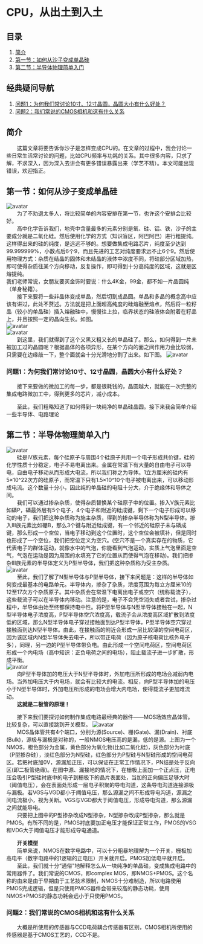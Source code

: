 # CPU，从出土到入土
## 目录  
1. [简介](#简介)
2. [第一节：如何从沙子变成单晶硅](#第一节：如何从沙子变成单晶硅)
3. [第二节：半导体物理简单入门](#第二节：半导体物理简单入门)
## 经典疑问导航
1. [问题1：为何我们常讨论10寸、12寸晶圆，晶圆大小有什么好处？](#问题1：为何我们常讨论10寸、12寸晶圆，晶圆大小有什么好处？)
2. [问题2：我们常说的CMOS相机和这有什么关系](#问题2：我们常说的CMOS相机和这有什么关系)

## 简介  
&emsp;&emsp;这篇文章将要告诉你沙子是怎样变成CPU的。在文章的过程中，我会讨论一些日常生活常讨论的问题，比如CPU频率与功耗的关系。其中很多内容，只求了解，不求深入，因为深入去讲会有更多错误暴露出来（学艺不精）。本文可能出现错误，欢迎指正。  
  
  
## 第一节：如何从沙子变成单晶硅
![avatar](0.jpg)  
&emsp;&emsp;为了不劝退太多人，将比较简单的内容安排在第一节，也许这个安排会比较好。  
&emsp;&emsp;高中化学告诉我们，地壳中含量最多的元素分别是氧、硅、铝、铁，沙子的主要成分就是二氧化硅。然后使用化学的方式（知识盲区，阿巴阿巴）进行粗提纯。这样得出来的硅的纯度，是远远不够的。想要做集成电路芯片，纯度至少达到99.999999%，小数点后6个9，而且先进的工艺对纯度要求远不止6个9。然后使用物理方式：杂质在结晶的固体和未结晶的液体中浓度不同，将硅部分区域加热，即可使得杂质往某个方向移动，反复操作，即可得到十分高纯度的区域，这就是区熔提纯。  
我们老师常说，女朋友要买金饰时要说：什么4K金，99金，都不如一片晶圆纯（单身秘籍）。  
&emsp;&emsp;接下来要将一些非晶体变成单晶，然后切割成晶圆。单晶和多晶的概念高中应该有讲过，此处不赘述。方法就是把上面超高纯度的硅熔融至熔点，然后将一粒籽晶（较小的单晶硅）插入熔融硅中，慢慢往上拉，临界状态的硅液体会附着在籽晶上，并且按照一定的晶向生长。如图。  
![avatar](1.jpg)  
![avatar](2.jpg)  
&emsp;&emsp;到这里，我们就得到了这个又黑又粗又长的单晶硅了。那么，如何得到一片未被加工过的晶圆呢？根据晶体的各项异形，在某个方向的面之间作用力会比较弱，只需要在边缘敲一下，整个面就会十分光滑地分割了出来。如下图。
![avatar](3.jpg)  
### 问题1：为何我们常讨论10寸、12寸晶圆，晶圆大小有什么好处？
&emsp;&emsp;接下来要做的微加工的每一步，都是很耗钱的，晶圆越大，就能在一次完整的集成电路微加工中，得到更多的芯片，减小成本。  
  
&emsp;&emsp;至此，我们粗略知道了如何得到一块纯净的单晶硅晶圆。接下来我会简单介绍一些半导体、电路理论  

## 第二节：半导体物理简单入门
![avatar](4.jpg)  
&emsp;&emsp;硅是Ⅳ族元素，每个硅原子与周围4个硅原子共用一个电子形成共价键，硅的化学性质十分稳定，电子不易电离出来。金属在常温下有大量的自由电子可以导电，自由电子移动从而形成大电流，所以我们称之为导体。1立方厘米的硅内有5×10^22次方的硅原子，而常温下只有1.5×10^10个电子被电离出来，可以移动形成电流。这个数量十分小，因此纯的单晶硅的电阻十分大，介于绝缘体和导体之间。  
&emsp;&emsp;我们可以通过掺杂杂质，使得杂质替换某个硅原子中的位置。掺入Ⅴ族元素比如磷P，磷最外层有5个电子，4个电子和附近的硅成键，剩下一个电子形成可以移动的电子，我们把这种杂质称为施主杂质，得到的掺杂半导体称为N型半导体。掺入Ⅲ族元素比如硼B，那么3个键与附近硅成键，有一个邻近的硅原子未与磷成键，那么形成一个空位，当电子移动到这个位置时，这个空位会被填补，但是同时也形成了一个空位，我们把空位定义为空穴。(空穴不是一个真实存在的物质，它代表电子的群体运动，就像水中的气泡，你能看到气泡运动，实质上气泡里面是空气，气泡在运动是因为周围的水填充了它的位置从而使得气泡在移动)。我们把掺杂Ⅲ族元素的半导体定义为P型半导体，我们把这种杂质称为受主杂质。  
![avatar](5.jpg)  
&emsp;&emsp;至此，我们了解了N型半导体与P型半导体，接下来问题是：这样的半导体如何变成最基本的电路单元。半导体内，掺杂了杂质，浓度范围为每立方厘米10的12至17次方个杂质原子。其中杂质会在常温下电离出电子或空穴（统称载流子），这些载流子可以在半导体内移动。注意的是，电子不会凭空消失或者尝试，掺杂过程中，半导体由始至终都保持电中性。将P型半导体与N型半导体接触在一起，N型半导体电子浓度高，P型半导体空穴浓度高，载流子会从浓度高区域扩散到浓度低的区域，那么N型半导体电子穿过接触面到达P型半导体，P型半导体空穴穿过接触面到达N型半导体。由此，在接触面的附近会形成一层比较薄的空间电荷区，因为该区域内N型半导体失去电子，所以带正电荷（因为原子核电荷比核外电子多），同理，另一边的P型半导体带负电。由此形成一个空间电荷区，空间电荷区形成一个内电场（高中知识：正负电荷之间的电场），阻止载流子进一步扩散，形成平衡。  
![avatar](6.jpg)  
&emsp;&emsp;向P型半导体加的电压大于N型半导体时，外加电压所形成的电场会减弱内电场。当外加电压大于内电场，就会有比较大的电流。相反，向P型半导体加的电压小于N型半导体时，外加电压所形成的电场会增大内电场，使得载流子更加难流动。  
&emsp;&emsp;**这就是二极管的原理！**  
  
&emsp;&emsp;接下来我们要探讨如何制作集成电路最经典的器件——MOS场效应晶体管。比较复杂，可以直接跳到开关模型。
![avatar](8.jpg)  
&emsp;&emsp;MOS晶体管共有4个端口，分别为源(Source)、栅(Gate)、漏(Drain)、衬底(Bulk)，源极与漏极是对称的，一般NMOS电压高的是漏，低的是源。上图为一个NMOS，橙色部分为金属，黄色部分为氧化物(比如二氧化硅)，灰色部分为衬底（P型掺杂硅），淡红色部分为N型硅，红色部分为P型硅与N型硅形成的空间电荷区。若把衬底加0V，源漏加正压，可以保证在正常工作情况下，PN结是处于反向区(即二极管绝缘)。在图中源、漏接地的情况下，在栅极上面加一个正点压，正电压会吸引P型硅衬底中的电子到栅极下的晶片表面处，当加的正向偏压足够大时（阈值电压），会在表面处形成一层电子积聚的导电沟道，这条导电沟道连接源极与漏极。若VGS与VGD都小于阈值电压，那么源漏之间不形成导电沟道，源漏之间电流极小，视为关断。VGS与VGD都大于阈值电压，形成导电沟道，那么源漏之间就能导电。  
&emsp;&emsp;只要把上图中的P型掺杂改成N型掺杂，N型掺杂改成P型掺杂，那么就是PMOS。有所不同的是，PMOS衬底要加正电压才能保证正常工作，PMOS的VSG和VDG大于阈值电压才能形成导电通道。

&emsp;&emsp;**开关模型**  
&emsp;&emsp;简单来说，NMOS在数字电路中，可以十分粗暴地理解为一个开关，栅极加高电平（数字电路中的1逻辑的正电压）开关就开启。PMOS加低电平就开启。  
&emsp;&emsp;至此，我们就十分“通俗"地解释怎么从一块纯净的单晶硅，变成集成电路中的常用器件了。我们常说的CMOS，即complex MOS，即NMOS+PMOS。这个名称的由来是由于早期由于工艺技术限制，NMOS十分难制造，所以电路使用PMOS完成逻辑，但是只使用PMOS器件会带来较高的静态功耗，使用NMOS+PMOS的静态功耗会远小于只使用PMOS。

### 问题2：我们常说的CMOS相机和这有什么关系
&emsp;&emsp;大概是所使用的传感器与CCD电荷耦合传感器有区别，CMOS相机所使用的传感器是基于CMOS工艺的，CCD不是。

